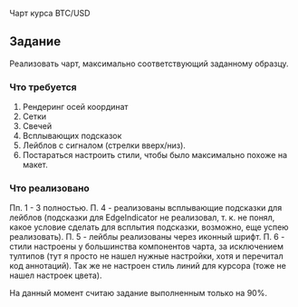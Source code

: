 Чарт курса BTC/USD

## Задание

Реализовать чарт, максимально соответствующий заданному образцу.

### Что требуется

1. Рендеринг осей координат
2. Сетки
3. Свечей
4. Всплывающих подсказок
5. Лейблов с сигналом (стрелки вверх/низ). 
6. Постараться настроить стили, чтобы было максимально похоже на макет.

### Что реализовано

Пп. 1 - 3 полностью. П. 4 - реализованы всплывающие подсказки для лейблов (подсказки для EdgeIndicator не реализовал, т. к. не понял, какое условие сделать для всплытия подсказки, возможно, еще успею реализовать). П. 5 - лейблы реализованы через иконный шрифт.
П. 6 - стили настроены у большинства компонентов чарта, за исключением тултипов (тут я просто не нашел нужные настройки, хотя и перечитал код аннотаций). Так же не настроен стиль линий для курсора (тоже не нашел настроек цвета).

На данный момент считаю задание выполненным только на 90%.
